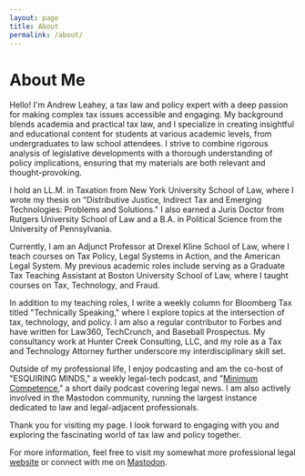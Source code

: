 ```yaml
---
layout: page
title: About
permalink: /about/
---
```


# About Me

Hello! I'm Andrew Leahey, a tax law and policy expert with a deep passion for making complex tax issues accessible and engaging. My background blends academia and practical tax law, and I specialize in creating insightful and educational content for students at various academic levels, from undergraduates to law school attendees. I strive to combine rigorous analysis of legislative developments with a thorough understanding of policy implications, ensuring that my materials are both relevant and thought-provoking.

I hold an LL.M. in Taxation from New York University School of Law, where I wrote my thesis on "Distributive Justice, Indirect Tax and Emerging Technologies: Problems and Solutions." I also earned a Juris Doctor from Rutgers University School of Law and a B.A. in Political Science from the University of Pennsylvania. 

Currently, I am an Adjunct Professor at Drexel Kline School of Law, where I teach courses on Tax Policy, Legal Systems in Action, and the American Legal System. My previous academic roles include serving as a Graduate Tax Teaching Assistant at Boston University School of Law, where I taught courses on Tax, Technology, and Fraud.

In addition to my teaching roles, I write a weekly column for Bloomberg Tax titled "Technically Speaking," where I explore topics at the intersection of tax, technology, and policy. I am also a regular contributor to Forbes and have written for Law360, TechCrunch, and Baseball Prospectus. My consultancy work at Hunter Creek Consulting, LLC, and my role as a Tax and Technology Attorney further underscore my interdisciplinary skill set.

Outside of my professional life, I enjoy podcasting and am the co-host of "ESQUIRING MINDS," a weekly legal-tech podcast, and "[Minimum Competence](https://minimumcomp.com)," a short daily podcast covering legal news. I am also actively involved in the Mastodon community, running the largest instance dedicated to law and legal-adjacent professionals.

Thank you for visiting my page. I look forward to engaging with you and exploring the fascinating world of tax law and policy together.

For more information, feel free to visit my somewhat more professional legal [website](https://andrew.legal) or connect with me on [Mastodon](https://esq.social/@andrew).

